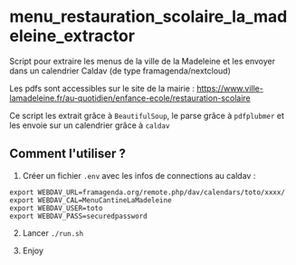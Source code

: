 # menu_restauration_scolaire_la_madeleine_extractor

Script pour extraire les menus de la ville de la Madeleine et les envoyer dans un calendrier Caldav (de type framagenda/nextcloud)

Les pdfs sont accessibles sur le site de la mairie : https://www.ville-lamadeleine.fr/au-quotidien/enfance-ecole/restauration-scolaire

Ce script les extrait grâce à `BeautifulSoup`, le parse grâce à `pdfplubmer` et les envoie sur un calendrier grâce à `caldav`

## Comment l'utiliser ?

1. Créer un fichier `.env` avec les infos de connections au caldav :

```
export WEBDAV_URL=framagenda.org/remote.php/dav/calendars/toto/xxxx/
export WEBDAV_CAL=MenuCantineLaMadeleine
export WEBDAV_USER=toto
export WEBDAV_PASS=securedpassword
```

2. Lancer `./run.sh`

3. Enjoy

